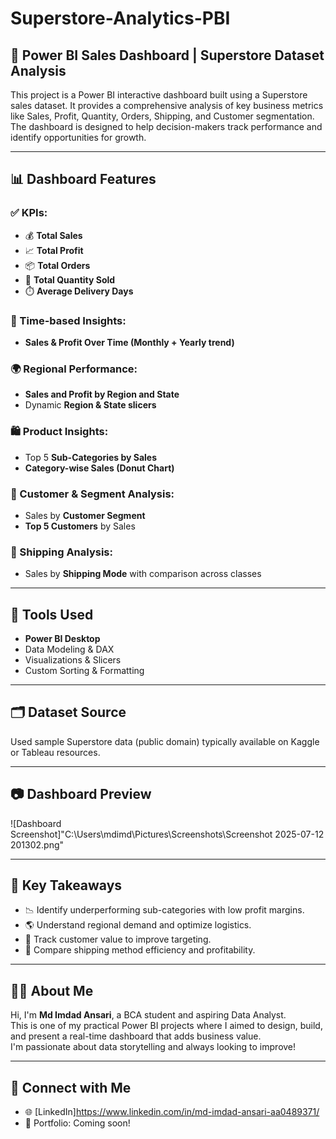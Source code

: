 # Superstore-Analytics-PBI

## 🧠 Power BI Sales Dashboard | Superstore Dataset Analysis

This project is a Power BI interactive dashboard built using a Superstore sales dataset. It provides a comprehensive analysis of key business metrics like Sales, Profit, Quantity, Orders, Shipping, and Customer segmentation. The dashboard is designed to help decision-makers track performance and identify opportunities for growth.

---

## 📊 Dashboard Features

### ✅ KPIs:
- 💰 **Total Sales**
- 📈 **Total Profit**
- 📦 **Total Orders**
- 🔢 **Total Quantity Sold**
- ⏱️ **Average Delivery Days**

### 📅 Time-based Insights:
- **Sales & Profit Over Time (Monthly + Yearly trend)**

### 🌍 Regional Performance:
- **Sales and Profit by Region and State**
- Dynamic **Region & State slicers**

### 🛍️ Product Insights:
- Top 5 **Sub-Categories by Sales**
- **Category-wise Sales (Donut Chart)**

### 👥 Customer & Segment Analysis:
- Sales by **Customer Segment**
- **Top 5 Customers** by Sales

### 🚚 Shipping Analysis:
- Sales by **Shipping Mode** with comparison across classes

---

## 📌 Tools Used
- **Power BI Desktop**
- Data Modeling & DAX
- Visualizations & Slicers
- Custom Sorting & Formatting

---

## 🗂️ Dataset Source
Used sample Superstore data (public domain) typically available on Kaggle or Tableau resources.

---

## 📷 Dashboard Preview

![Dashboard Screenshot]"C:\Users\mdimd\Pictures\Screenshots\Screenshot 2025-07-12 201302.png"

---

## 🎯 Key Takeaways
- 📉 Identify underperforming sub-categories with low profit margins.
- 🌎 Understand regional demand and optimize logistics.
- 👥 Track customer value to improve targeting.
- 🚛 Compare shipping method efficiency and profitability.

---

## 🙋‍♂️ About Me

Hi, I'm **Md Imdad Ansari**, a BCA student and aspiring Data Analyst.  
This is one of my practical Power BI projects where I aimed to design, build, and present a real-time dashboard that adds business value.  
I'm passionate about data storytelling and always looking to improve!

---

## 🔗 Connect with Me

- 🌐 [LinkedIn]https://www.linkedin.com/in/md-imdad-ansari-aa0489371/
- 💼 Portfolio: Coming soon!
